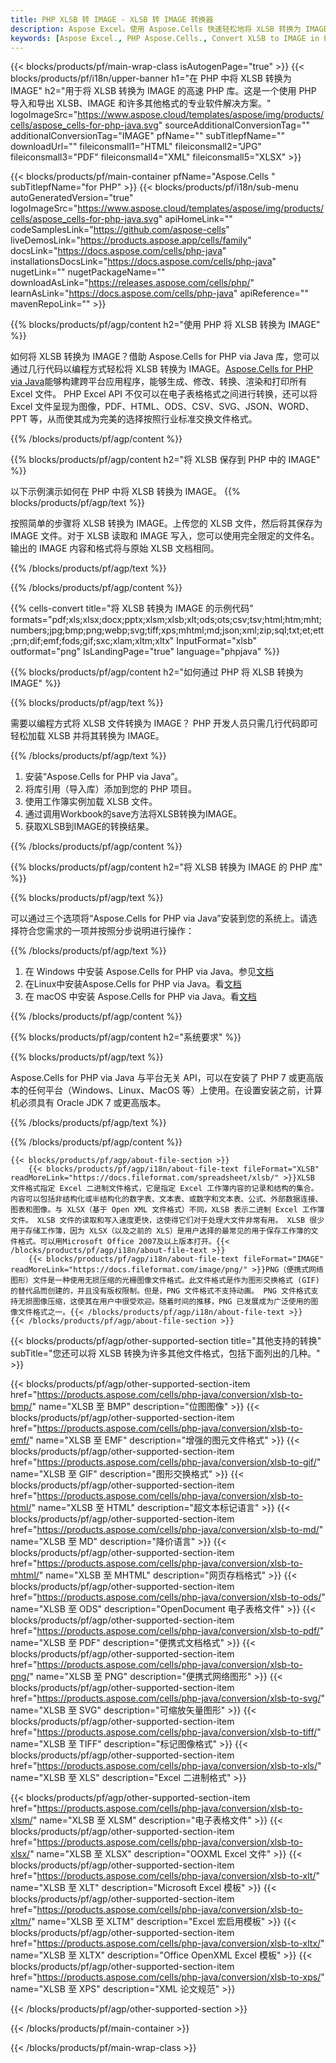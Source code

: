 ```yaml
---
title: PHP XLSB 转 IMAGE - XLSB 转 IMAGE 转换器
description: Aspose Excel。使用 Aspose.Cells 快速轻松地将 XLSB 转换为 IMAGE。PHP XLSB 到 IMAGE。 PHP 将 XLSB 保存到 IMAGE。使用 PHP 将 XLSB 保存为 IMAGE。
keywords: [Aspose Excel., PHP Aspose.Cells., Convert XLSB to IMAGE in PHP., Save XLSB to IMAGE using PHP., PHP XLSB to IMAGE saveformat., XLSB to IMAGE Converter., PHP Save XLSB as IMAGE]
---
```

{{< blocks/products/pf/main-wrap-class isAutogenPage="true" >}}
{{< blocks/products/pf/i18n/upper-banner h1="在 PHP 中将 XLSB 转换为 IMAGE" h2="用于将 XLSB 转换为 IMAGE 的高速 PHP 库。这是一个使用 PHP 导入和导出 XLSB、IMAGE 和许多其他格式的专业软件解决方案。" logoImageSrc="https://www.aspose.cloud/templates/aspose/img/products/cells/aspose_cells-for-php-java.svg" sourceAdditionalConversionTag="" additionalConversionTag="IMAGE" pfName="" subTitlepfName="" downloadUrl="" fileiconsmall1="HTML" fileiconsmall2="JPG" fileiconsmall3="PDF" fileiconsmall4="XML" fileiconsmall5="XLSX" >}}

{{< blocks/products/pf/main-container pfName="Aspose.Cells " subTitlepfName="for PHP" >}}
{{< blocks/products/pf/i18n/sub-menu autoGeneratedVersion="true" logoImageSrc="https://www.aspose.cloud/templates/aspose/img/products/cells/aspose_cells-for-php-java.svg" apiHomeLink="" codeSamplesLink="https://github.com/aspose-cells" liveDemosLink="https://products.aspose.app/cells/family" docsLink="https://docs.aspose.com/cells/php-java" installationsDocsLink="https://docs.aspose.com/cells/php-java" nugetLink="" nugetPackageName="" downloadAsLink="https://releases.aspose.com/cells/php/" learnAsLink="https://docs.aspose.com/cells/php-java" apiReference="" mavenRepoLink="" >}}


{{% blocks/products/pf/agp/content h2="使用 PHP 将 XLSB 转换为 IMAGE" %}}

如何将 XLSB 转换为 IMAGE？借助 Aspose.Cells for PHP via Java 库，您可以通过几行代码以编程方式轻松将 XLSB 转换为 IMAGE。[Aspose.Cells for PHP via Java](https://products.aspose.com/cells/php-java/)能够构建跨平台应用程序，能够生成、修改、转换、渲染和打印所有 Excel 文件。 PHP Excel API 不仅可以在电子表格格式之间进行转换，还可以将 Excel 文件呈现为图像，PDF、HTML、ODS、CSV、SVG、JSON、WORD、PPT 等，从而使其成为完美的选择按照行业标准交换文件格式。
 
{{% /blocks/products/pf/agp/content %}}

{{% blocks/products/pf/agp/content h2="将 XLSB 保存到 PHP 中的 IMAGE" %}}

以下示例演示如何在 PHP 中将 XLSB 转换为 IMAGE。
{{% blocks/products/pf/agp/text %}}

按照简单的步骤将 XLSB 转换为 IMAGE。上传您的 XLSB 文件，然后将其保存为 IMAGE 文件。对于 XLSB 读取和 IMAGE 写入，您可以使用完全限定的文件名。输出的 IMAGE 内容和格式将与原始 XLSB 文档相同。

{{% /blocks/products/pf/agp/text %}}

{{% /blocks/products/pf/agp/content %}}

{{% cells-convert title="将 XLSB 转换为 IMAGE 的示例代码" formats="pdf;xls;xlsx;docx;pptx;xlsm;xlsb;xlt;ods;ots;csv;tsv;html;htm;mht;numbers;jpg;bmp;png;webp;svg;tiff;xps;mhtml;md;json;xml;zip;sql;txt;et;ett;prn;dif;emf;fods;gif;sxc;xlam;xltm;xltx" InputFormat="xlsb" outformat="png" IsLandingPage="true" language="phpjava" %}}

{{% blocks/products/pf/agp/content h2="如何通过 PHP 将 XLSB 转换为 IMAGE" %}}

{{% blocks/products/pf/agp/text %}}

需要以编程方式将 XLSB 文件转换为 IMAGE？ PHP 开发人员只需几行代码即可轻松加载 XLSB 并将其转换为 IMAGE。

{{% /blocks/products/pf/agp/text %}}

1. 安装“Aspose.Cells for PHP via Java”。
1. 将库引用（导入库）添加到您的 PHP 项目。
1. 使用工作簿实例加载 XLSB 文件。
1. 通过调用Workbook的save方法将XLSB转换为IMAGE。
1. 获取XLSB到IMAGE的转换结果。

{{% /blocks/products/pf/agp/content %}}

{{% blocks/products/pf/agp/content h2="将 XLSB 转换为 IMAGE 的 PHP 库" %}}

{{% blocks/products/pf/agp/text %}}

可以通过三个选项将“Aspose.Cells for PHP via Java”安装到您的系统上。请选择符合您需求的一项并按照分步说明进行操作：

{{% /blocks/products/pf/agp/text %}}

1. 在 Windows 中安装 Aspose.Cells for PHP via Java。参见[文档](https://docs.aspose.com/cells/php-java/setup-and-installation-guidelines/#windows)
1. 在Linux中安装Aspose.Cells for PHP via Java。看[文档](https://docs.aspose.com/cells/php-java/setup-and-installation-guidelines/#linux)
1. 在 macOS 中安装 Aspose.Cells for PHP via Java。看[文档](https://docs.aspose.com/cells/php-java/setup-and-installation-guidelines/#mac)

{{% /blocks/products/pf/agp/content %}}

{{% blocks/products/pf/agp/content h2="系统要求" %}}

{{% blocks/products/pf/agp/text %}}

Aspose.Cells for PHP via Java 与平台无关 API，可以在安装了 PHP 7 或更高版本的任何平台（Windows、Linux、MacOS 等）上使用。在设置安装之前，计算机必须具有 Oracle JDK 7 或更高版本。
 
{{% /blocks/products/pf/agp/text %}}


{{% /blocks/products/pf/agp/content %}}

<!-- aboutfile Starts -->
    {{< blocks/products/pf/agp/about-file-section >}}
        {{< blocks/products/pf/agp/i18n/about-file-text fileFormat="XLSB" readMoreLink="https://docs.fileformat.com/spreadsheet/xlsb/" >}}XLSB 文件格式指定 Excel 二进制文件格式，它是指定 Excel 工作簿内容的记录和结构的集合。内容可以包括非结构化或半结构化的数字表、文本表、或数字和文本表、公式、外部数据连接、图表和图像。与 XLSX（基于 Open XML 文件格式）不同，XLSB 表示二进制 Excel 工作簿文件。 XLSB 文件的读取和写入速度更快，这使得它们对于处理大文件非常有用。 XLSB 很少用于存储工作簿，因为 XLSX（以及之前的 XLS）是用户选择的最常见的用于保存工作簿的文件格式。可以用Microsoft Office 2007及以上版本打开。{{< /blocks/products/pf/agp/i18n/about-file-text >}}
        {{< blocks/products/pf/agp/i18n/about-file-text fileFormat="IMAGE" readMoreLink="https://docs.fileformat.com/image/png/" >}}PNG（便携式网络图形）文件是一种使用无损压缩的光栅图像文件格式。此文件格式是作为图形交换格式 (GIF) 的替代品而创建的，并且没有版权限制。但是，PNG 文件格式不支持动画。 PNG 文件格式支持无损图像压缩，这使其在用户中很受欢迎。随着时间的推移，PNG 已发展成为广泛使用的图像文件格式之一。{{< /blocks/products/pf/agp/i18n/about-file-text >}}
    {{< /blocks/products/pf/agp/about-file-section >}}
<!-- aboutfile Ends -->

{{< blocks/products/pf/agp/other-supported-section title="其他支持的转换" subTitle="您还可以将 XLSB 转换为许多其他文件格式，包括下面列出的几种。" >}}

{{< blocks/products/pf/agp/other-supported-section-item href="https://products.aspose.com/cells/php-java/conversion/xlsb-to-bmp/" name="XLSB 至 BMP" description="位图图像" >}}
{{< blocks/products/pf/agp/other-supported-section-item href="https://products.aspose.com/cells/php-java/conversion/xlsb-to-emf/" name="XLSB 至 EMF" description="增强的图元文件格式" >}}
{{< blocks/products/pf/agp/other-supported-section-item href="https://products.aspose.com/cells/php-java/conversion/xlsb-to-gif/" name="XLSB 至 GIF" description="图形交换格式" >}}
{{< blocks/products/pf/agp/other-supported-section-item href="https://products.aspose.com/cells/php-java/conversion/xlsb-to-html/" name="XLSB 至 HTML" description="超文本标记语言" >}}
{{< blocks/products/pf/agp/other-supported-section-item href="https://products.aspose.com/cells/php-java/conversion/xlsb-to-md/" name="XLSB 至 MD" description="降价语言" >}}
{{< blocks/products/pf/agp/other-supported-section-item href="https://products.aspose.com/cells/php-java/conversion/xlsb-to-mhtml/" name="XLSB 至 MHTML" description="网页存档格式" >}}
{{< blocks/products/pf/agp/other-supported-section-item href="https://products.aspose.com/cells/php-java/conversion/xlsb-to-ods/" name="XLSB 至 ODS" description="OpenDocument 电子表格文件" >}}
{{< blocks/products/pf/agp/other-supported-section-item href="https://products.aspose.com/cells/php-java/conversion/xlsb-to-pdf/" name="XLSB 至 PDF" description="便携式文档格式" >}}
{{< blocks/products/pf/agp/other-supported-section-item href="https://products.aspose.com/cells/php-java/conversion/xlsb-to-png/" name="XLSB 至 PNG" description="便携式网络图形" >}}
{{< blocks/products/pf/agp/other-supported-section-item href="https://products.aspose.com/cells/php-java/conversion/xlsb-to-svg/" name="XLSB 至 SVG" description="可缩放矢量图形" >}}
{{< blocks/products/pf/agp/other-supported-section-item href="https://products.aspose.com/cells/php-java/conversion/xlsb-to-tiff/" name="XLSB 至 TIFF" description="标记图像格式" >}}
{{< blocks/products/pf/agp/other-supported-section-item href="https://products.aspose.com/cells/php-java/conversion/xlsb-to-xls/" name="XLSB 至 XLS" description="Excel 二进制格式" >}}

{{< blocks/products/pf/agp/other-supported-section-item href="https://products.aspose.com/cells/php-java/conversion/xlsb-to-xlsm/" name="XLSB 至 XLSM" description="电子表格文件" >}}
{{< blocks/products/pf/agp/other-supported-section-item href="https://products.aspose.com/cells/php-java/conversion/xlsb-to-xlsx/" name="XLSB 至 XLSX" description="OOXML Excel 文件" >}}
{{< blocks/products/pf/agp/other-supported-section-item href="https://products.aspose.com/cells/php-java/conversion/xlsb-to-xlt/" name="XLSB 至 XLT" description="Microsoft Excel 模板" >}}
{{< blocks/products/pf/agp/other-supported-section-item href="https://products.aspose.com/cells/php-java/conversion/xlsb-to-xltm/" name="XLSB 至 XLTM" description="Excel 宏启用模板" >}}
{{< blocks/products/pf/agp/other-supported-section-item href="https://products.aspose.com/cells/php-java/conversion/xlsb-to-xltx/" name="XLSB 至 XLTX" description="Office OpenXML Excel 模板" >}}
{{< blocks/products/pf/agp/other-supported-section-item href="https://products.aspose.com/cells/php-java/conversion/xlsb-to-xps/" name="XLSB 至 XPS" description="XML 论文规范" >}}

{{< /blocks/products/pf/agp/other-supported-section >}}

{{< /blocks/products/pf/main-container >}}
    
{{< /blocks/products/pf/main-wrap-class >}}
